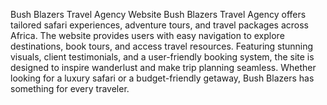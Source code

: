 Bush Blazers Travel Agency Website
Bush Blazers Travel Agency offers tailored safari experiences, adventure tours, and travel packages across Africa. The website provides users with easy navigation to explore destinations, book tours, and access travel resources. Featuring stunning visuals, client testimonials, and a user-friendly booking system, the site is designed to inspire wanderlust and make trip planning seamless. Whether looking for a luxury safari or a budget-friendly getaway, Bush Blazers has something for every traveler.

